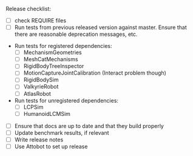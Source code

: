 Release checklist:

* [ ] check REQUIRE files
* [ ] Run tests from previous released version against master. Ensure that there are reasonable deprecation messages, etc.
* Run tests for registered dependencies:
  * [ ] MechanismGeometries
  * [ ] MeshCatMechanisms
  * [ ] RigidBodyTreeInspector
  * [ ] MotionCaptureJointCalibration (Interact problem though)
  * [ ] RigidBodySim
  * [ ] ValkyrieRobot
  * [ ] AtlasRobot
* Run tests for unregistered dependencies:
  * [ ] LCPSim
  * [ ] HumanoidLCMSim
* [ ] Ensure that docs are up to date and that they build properly
* [ ] Update benchmark results, if relevant
* [ ] Write release notes
* [ ] Use Attobot to set up release
